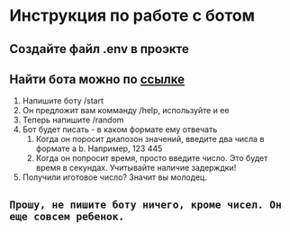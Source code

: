 # Инструкция по работе с ботом
## Создайте файл .env в проэкте
## Найти бота можно по [ссылке](https://t.me/Applebananabot)

1. Напишите боту /start
2. Он предложит вам комманду /help, используйте и ее
3. Теперь напишите /random
4. Бот будет писать - в каком формате ему отвечать
   1. Когда он поросит диапозон значений, введите два числа в формате a b. Например, 123 445
   2. Когда он попросит время, просто введите число. Это будет время в секундах. Учитывайте наличие задерждки!
5. Получили иготовое число? Значит вы молодец.

## `Прошу, не пишите боту ничего, кроме чисел. Он еще совсем ребенок.`
